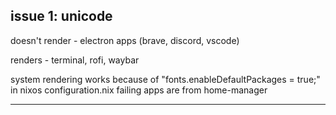 ## issue 1: unicode

doesn't render - electron apps (brave, discord, vscode)

renders - terminal, rofi, waybar

system rendering works because of "fonts.enableDefaultPackages = true;" in nixos configuration.nix
failing apps are from home-manager

---